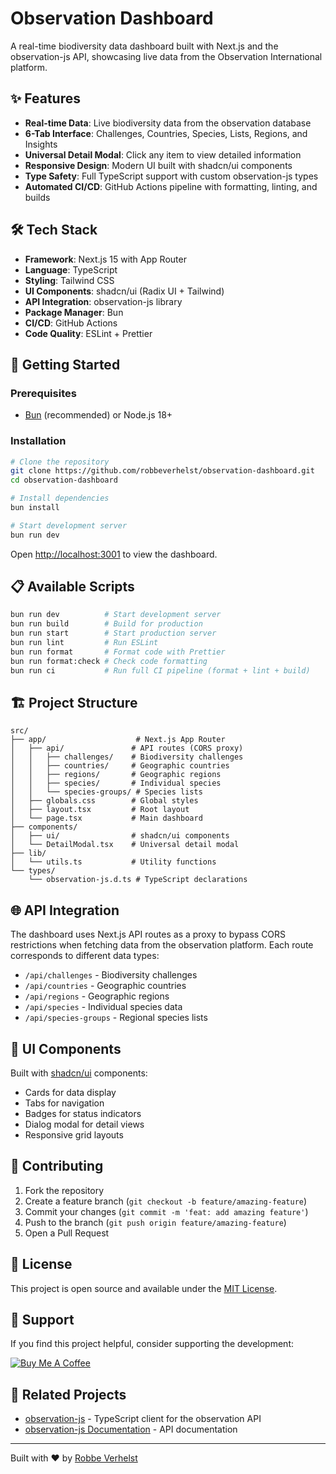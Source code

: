 # Observation Dashboard

A real-time biodiversity data dashboard built with Next.js and the observation-js API, showcasing live data from the Observation International platform.

## ✨ Features

- **Real-time Data**: Live biodiversity data from the observation database
- **6-Tab Interface**: Challenges, Countries, Species, Lists, Regions, and Insights
- **Universal Detail Modal**: Click any item to view detailed information
- **Responsive Design**: Modern UI built with shadcn/ui components
- **Type Safety**: Full TypeScript support with custom observation-js types
- **Automated CI/CD**: GitHub Actions pipeline with formatting, linting, and builds

## 🛠️ Tech Stack

- **Framework**: Next.js 15 with App Router
- **Language**: TypeScript
- **Styling**: Tailwind CSS
- **UI Components**: shadcn/ui (Radix UI + Tailwind)
- **API Integration**: observation-js library
- **Package Manager**: Bun
- **CI/CD**: GitHub Actions
- **Code Quality**: ESLint + Prettier

## 🚀 Getting Started

### Prerequisites

- [Bun](https://bun.sh/) (recommended) or Node.js 18+

### Installation

```bash
# Clone the repository
git clone https://github.com/robbeverhelst/observation-dashboard.git
cd observation-dashboard

# Install dependencies
bun install

# Start development server
bun run dev
```

Open [http://localhost:3001](http://localhost:3001) to view the dashboard.

## 📋 Available Scripts

```bash
bun run dev          # Start development server
bun run build        # Build for production
bun run start        # Start production server
bun run lint         # Run ESLint
bun run format       # Format code with Prettier
bun run format:check # Check code formatting
bun run ci           # Run full CI pipeline (format + lint + build)
```

## 🏗️ Project Structure

```
src/
├── app/                    # Next.js App Router
│   ├── api/               # API routes (CORS proxy)
│   │   ├── challenges/    # Biodiversity challenges
│   │   ├── countries/     # Geographic countries
│   │   ├── regions/       # Geographic regions
│   │   ├── species/       # Individual species
│   │   └── species-groups/ # Species lists
│   ├── globals.css        # Global styles
│   ├── layout.tsx         # Root layout
│   └── page.tsx           # Main dashboard
├── components/
│   ├── ui/                # shadcn/ui components
│   └── DetailModal.tsx    # Universal detail modal
├── lib/
│   └── utils.ts           # Utility functions
└── types/
    └── observation-js.d.ts # TypeScript declarations
```

## 🌐 API Integration

The dashboard uses Next.js API routes as a proxy to bypass CORS restrictions when fetching data from the observation platform. Each route corresponds to different data types:

- `/api/challenges` - Biodiversity challenges
- `/api/countries` - Geographic countries
- `/api/regions` - Geographic regions
- `/api/species` - Individual species data
- `/api/species-groups` - Regional species lists

## 🎨 UI Components

Built with [shadcn/ui](https://ui.shadcn.com/) components:

- Cards for data display
- Tabs for navigation
- Badges for status indicators
- Dialog modal for detail views
- Responsive grid layouts

## 🤝 Contributing

1. Fork the repository
2. Create a feature branch (`git checkout -b feature/amazing-feature`)
3. Commit your changes (`git commit -m 'feat: add amazing feature'`)
4. Push to the branch (`git push origin feature/amazing-feature`)
5. Open a Pull Request

## 📝 License

This project is open source and available under the [MIT License](LICENSE).

## 💝 Support

If you find this project helpful, consider supporting the development:

[![Buy Me A Coffee](https://img.shields.io/badge/Buy%20Me%20A%20Coffee-robbeverhec-FFDD00?style=for-the-badge&logo=buy-me-a-coffee&logoColor=black)](https://buymeacoffee.com/robbeverhec)

## 🔗 Related Projects

- [observation-js](https://github.com/robbeverhelst/observation-js) - TypeScript client for the observation API
- [observation-js Documentation](https://robbeverhelst.github.io/observation-js/) - API documentation

---

Built with ❤️ by [Robbe Verhelst](https://github.com/robbeverhelst)
